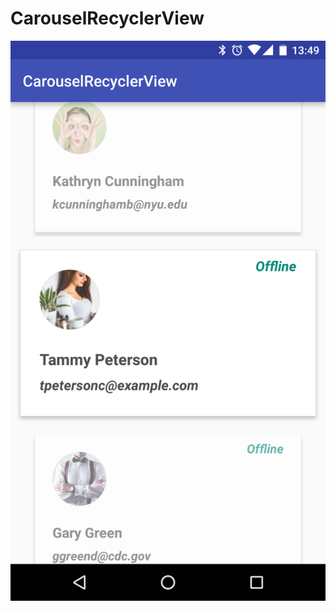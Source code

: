 # CarouselRecyclerView
![Alt text](https://github.com/grishko188/CarouselRecyclerView/blob/master/screenshot/Screenshot.png?raw=true "Screen shot")
